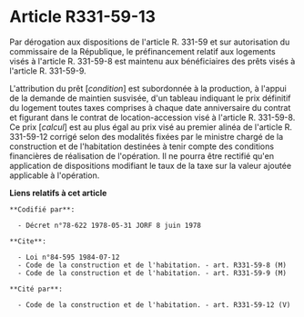 # Article R331-59-13

Par dérogation aux dispositions de l'article R. 331-59 et sur autorisation du commissaire de la République, le préfinancement
relatif aux logements visés à l'article R. 331-59-8 est maintenu aux bénéficiaires des prêts visés à l'article R. 331-59-9.

L'attribution du prêt [*condition*] est subordonnée à la production, à l'appui de la demande de maintien susvisée, d'un
tableau indiquant le prix définitif du logement toutes taxes comprises à chaque date anniversaire du contrat et figurant dans
le contrat de location-accession visé à l'article R. 331-59-8. Ce prix [*calcul*] est au plus égal au prix visé au premier
alinéa de l'article R. 331-59-12 corrigé selon des modalités fixées par le ministre chargé de la construction et de
l'habitation destinées à tenir compte des conditions financières de réalisation de l'opération. Il ne pourra être rectifié
qu'en application de dispositions modifiant le taux de la taxe sur la valeur ajoutée applicable à l'opération.

**Liens relatifs à cet article**

	**Codifié par**:

	  - Décret n°78-622 1978-05-31 JORF 8 juin 1978

	**Cite**:

	  - Loi n°84-595 1984-07-12
	  - Code de la construction et de l'habitation. - art. R331-59-8 (M)
	  - Code de la construction et de l'habitation. - art. R331-59-9 (M)

	**Cité par**:

	  - Code de la construction et de l'habitation. - art. R331-59-12 (V)
